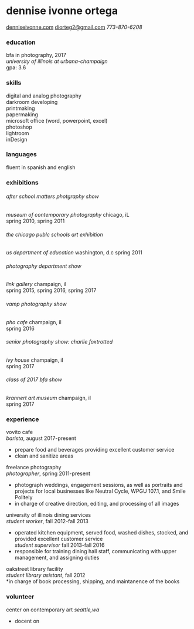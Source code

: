# dennise ivonne ortega   
[denniseivonne.com](denniseivonne.com) diorteg2@gmail.com  _773-870-6208_

### education  
bfa in photography, 2017  
_university of illinois at urbana-champaign_  
gpa: 3.6  

### skills    
digital and analog photography  
darkroom developing  
printmaking  
papermaking  
microsoft office (word, powerpoint, excel)  
photoshop  
lightroom  
inDesign  

### languages  
fluent in spanish and english

### exhibitions
###### after school matters photgraphy show  
_museum of contemporary photography_ chicago, iL  
spring 2010, spring 2011

###### the chicago publc schools art exhibition      
_us department of education_ washington, d.c
spring 2011

###### photography department show    
_link gallery_ champaign, il  
spring 2015, spring 2016, spring 2017

###### vamp photography show
_pho cafe_ champaign, il  
spring 2016

###### senior photography show: charlie foxtrotted  
_ivy house_ champaign, il  
spring 2017

###### class of 2017 bfa show  
_krannert art museum_ champaign, il  
spring 2017 

### experience  
vovito cafe  
_barista_, august 2017-present 
* prepare food and beverages providing excellent customer service
* clean and sanitize areas   

freelance photography  
_photographer_, spring 2011-present
* photograph weddings, engagement sessions, as well as portraits and projects for
local businesses like Neutral Cycle, WPGU 107.1, and Smile Politely  
* in charge of creative direction, editing, and processing of all images    

university of illinois dining services  
_student worker_, fall 2012-fall 2013  
* operated kitchen equipment, served food, washed dishes, stocked, and provided excellent customer service  
_student supervisor_ fall 2013-fall 2016  
* responsible for training dining hall staff, communicating with upper management, and assigning duties  

oakstreet library facility  
_student library asistant_, fall 2012  
*in charge of book processing, shipping, and maintanence of the books  

### volunteer  
center on contemporary art _seattle,wa_
* docent on 


